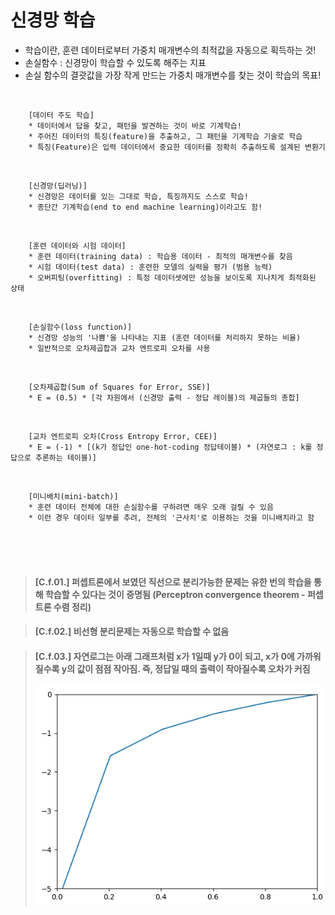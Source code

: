 # 신경망 학습

- 학습이란, 훈련 데이터로부터 가중치 매개변수의 최적값을 자동으로 획득하는 것!
- 손실함수 : 신경망이 학습할 수 있도록 해주는 지표
- 손실 함수의 결괏값을 가장 작게 만드는 가중치 매개변수를 찾는 것이 학습의 목표!

<br>

        [데이터 주도 학습]
        * 데이터에서 답을 찾고, 패턴을 발견하는 것이 바로 기계학습!
        * 주어진 데이터의 특징(feature)을 추출하고, 그 패턴을 기계학습 기술로 학습
        * 특징(Feature)은 입력 데이터에서 중요한 데이터를 정확히 추출하도록 설계된 변환기

<br>

        [신경망(딥러닝)]
        * 신경망은 데이터를 있는 그대로 학습, 특징까지도 스스로 학습!
        * 종단간 기계학습(end to end machine learning)이라고도 함!

<br>

        [훈련 데이터와 시험 데이터]
        * 훈련 데이터(training data) : 학습용 데이터 - 최적의 매개변수를 찾음
        * 시험 데이터(test data) : 훈련한 모델의 실력을 평가 (범용 능력)
        * 오버피팅(overfitting) : 특정 데이터셋에만 성능을 보이도록 지나치게 최적화된 상태

<br>

        [손실함수(loss function)]
        * 신경망 성능의 '나쁨'을 나타내는 지표 (훈련 데이터를 처리하지 못하는 비율)
        * 일반적으로 오차제곱합과 교차 엔트로피 오차를 사용

<br>

        [오차제곱합(Sum of Squares for Error, SSE)]
        * E = (0.5) * [각 차원에서 (신경망 출력 - 정답 레이블)의 제곱들의 총합]

<br>

        [교차 엔트로피 오차(Cross Entropy Error, CEE)]
        * E = (-1) * [(k가 정답인 one-hot-coding 정답테이블) * (자연로그 : k를 정답으로 추론하는 테이블)]

<br>

        [미니배치(mini-batch)]
        * 훈련 데이터 전체에 대한 손실함수를 구하려면 매우 오래 걸릴 수 있음
        * 이런 경우 데이터 일부를 추려, 전체의 '근사치'로 이용하는 것을 미니배치라고 함

<br><br><br>

> #### [C.f.01.] 퍼셉트론에서 보였던 직선으로 분리가능한 문제는 유한 번의 학습을 통해 학습할 수 있다는 것이 증명됨 (Perceptron convergence theorem - 퍼셉트론 수렴 정리)

> #### [C.f.02.] 비선형 분리문제는 자동으로 학습할 수 없음

> #### [C.f.03.] 자연로그는 아래 그래프처럼 x가 1일때 y가 0이 되고, x가 0에 가까워질수록 y의 값이 점점 작아짐. 즉, 정답일 때의 출력이 작아질수록 오차가 커짐
>
> ![ ](./image/01.PNG)
